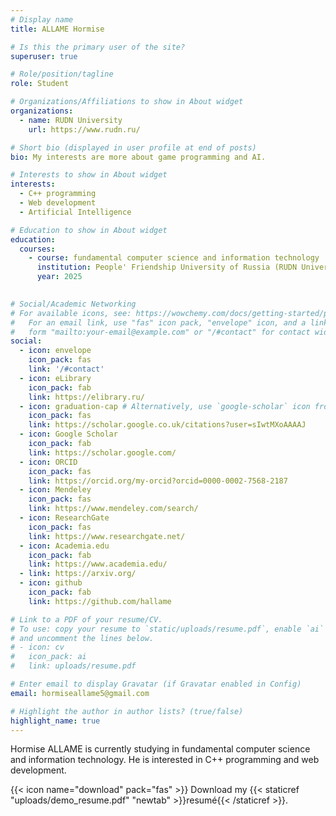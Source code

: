 ```yaml
---
# Display name
title: ALLAME Hormise

# Is this the primary user of the site?
superuser: true

# Role/position/tagline
role: Student

# Organizations/Affiliations to show in About widget
organizations:
  - name: RUDN University
    url: https://www.rudn.ru/

# Short bio (displayed in user profile at end of posts)
bio: My interests are more about game programming and AI.

# Interests to show in About widget
interests:
  - C++ programming
  - Web development
  - Artificial Intelligence

# Education to show in About widget
education:
  courses:
    - course: fundamental computer science and information technology
      institution: People' Friendship University of Russia (RUDN University)
      year: 2025
   

# Social/Academic Networking
# For available icons, see: https://wowchemy.com/docs/getting-started/page-builder/#icons
#   For an email link, use "fas" icon pack, "envelope" icon, and a link in the
#   form "mailto:your-email@example.com" or "/#contact" for contact widget.
social:
  - icon: envelope
    icon_pack: fas
    link: '/#contact'
  - icon: eLibrary
    icon_pack: fab
    link: https://elibrary.ru/
  - icon: graduation-cap # Alternatively, use `google-scholar` icon from `ai` icon pack
    icon_pack: fas
    link: https://scholar.google.co.uk/citations?user=sIwtMXoAAAAJ
  - icon: Google Scholar
    icon_pack: fab
    link: https://scholar.google.com/
  - icon: ORCID
    icon_pack: fas
    link: https://orcid.org/my-orcid?orcid=0000-0002-7568-2187
  - icon: Mendeley
    icon_pack: fas
    link: https://www.mendeley.com/search/
  - icon: ResearchGate
    icon_pack: fas
    link: https://www.researchgate.net/
  - icon: Academia.edu
    icon_pack: fab
    link: https://www.academia.edu/
  - link: https://arxiv.org/
  - icon: github
    icon_pack: fab
    link: https://github.com/hallame

# Link to a PDF of your resume/CV.
# To use: copy your resume to `static/uploads/resume.pdf`, enable `ai` icons in `params.toml`,
# and uncomment the lines below.
# - icon: cv
#   icon_pack: ai
#   link: uploads/resume.pdf

# Enter email to display Gravatar (if Gravatar enabled in Config)
email: hormiseallame5@gmail.com

# Highlight the author in author lists? (true/false)
highlight_name: true
---
```


 Hormise ALLAME is currently studying in fundamental computer science and information technology. He is interested in C++ programming and web development.

{{< icon name="download" pack="fas" >}} Download my {{< staticref "uploads/demo_resume.pdf" "newtab" >}}resumé{{< /staticref >}}.
